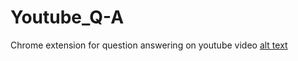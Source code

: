 # Youtube_Q-A
Chrome extension for question answering on youtube video
[alt text](images/extension-photo.png)


